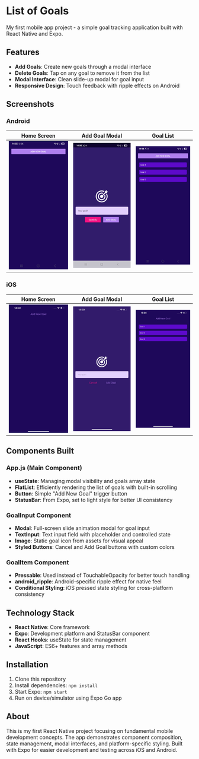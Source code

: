 # List of Goals

My first mobile app project - a simple goal tracking application built with React Native and Expo.

## Features

- **Add Goals**: Create new goals through a modal interface
- **Delete Goals**: Tap on any goal to remove it from the list
- **Modal Interface**: Clean slide-up modal for goal input
- **Responsive Design**: Touch feedback with ripple effects on Android

## Screenshots

### Android
| Home Screen | Add Goal Modal | Goal List |
|-------------|----------------|-----------|
| ![Android Home](screenshots/android_home.png) | ![Android Add](screenshots/android_add.png) | ![Android List](screenshots/android_list.png) |

### iOS
| Home Screen | Add Goal Modal | Goal List |
|-------------|----------------|-----------|
| ![iOS Home](screenshots/ios_home.png) | ![iOS Add](screenshots/ios_add.png) | ![iOS List](screenshots/ios_list.png) |

## Components Built

### App.js (Main Component)
- **useState**: Managing modal visibility and goals array state
- **FlatList**: Efficiently rendering the list of goals with built-in scrolling
- **Button**: Simple "Add New Goal" trigger button
- **StatusBar**: From Expo, set to light style for better UI consistency

### GoalInput Component
- **Modal**: Full-screen slide animation modal for goal input
- **TextInput**: Text input field with placeholder and controlled state
- **Image**: Static goal icon from assets for visual appeal
- **Styled Buttons**: Cancel and Add Goal buttons with custom colors

### GoalItem Component  
- **Pressable**: Used instead of TouchableOpacity for better touch handling
- **android_ripple**: Android-specific ripple effect for native feel
- **Conditional Styling**: iOS pressed state styling for cross-platform consistency

## Technology Stack

- **React Native**: Core framework
- **Expo**: Development platform and StatusBar component
- **React Hooks**: useState for state management
- **JavaScript**: ES6+ features and array methods

## Installation

1. Clone this repository
2. Install dependencies: `npm install`
3. Start Expo: `npm start`
4. Run on device/simulator using Expo Go app

## About

This is my first React Native project focusing on fundamental mobile development concepts. The app demonstrates component composition, state management, modal interfaces, and platform-specific styling. Built with Expo for easier development and testing across iOS and Android.
